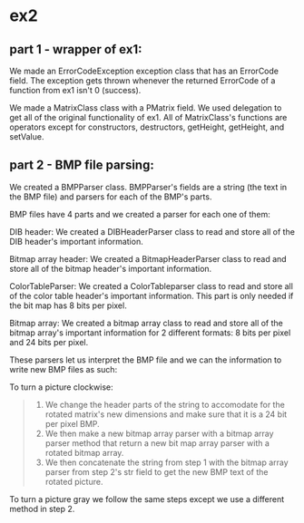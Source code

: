 # ex2

## part 1 - wrapper of ex1:

We made an ErrorCodeException exception class that has an ErrorCode field.
The exception gets thrown whenever the returned ErrorCode of a function from ex1 isn't 0 (success).

We made a MatrixClass class with a PMatrix field.
We used delegation to get all of the original functionality of ex1.
All of MatrixClass's functions are operators except for constructors, destructors, getHeight,
getHeight, and setValue.

## part 2 - BMP file parsing:

We created a BMPParser class.
BMPParser's fields are a string (the text in the BMP file) and parsers for each of the BMP's parts.

BMP files have 4 parts and we created a parser for each one of them:

DIB header: We created a DIBHeaderParser class to read and store all of the DIB header's
important information.

Bitmap array header: We created a BitmapHeaderParser class to read and store all of the 
bitmap header's important information.

ColorTableParser: We created a ColorTableparser class to read and store all of the 
color table header's important information. This part is only needed if the bit map has 8 bits per pixel.

Bitmap array: We created a bitmap array class to read and store all of the 
bitmap array's important information for 2 different formats: 8 bits per pixel and 24 bits per pixel.

These parsers let us interpret the BMP file and we can the information to write new BMP files as such:

To turn a picture clockwise:
> 1. We change the header parts of the string to accomodate for the rotated
>    matrix's new dimensions and make sure that it is a 24 bit per pixel BMP.
> 2. We then make a new bitmap array parser with a bitmap array parser method that
>    return a new bit map array parser with a rotated bitmap array.
> 3. We then concatenate the string from step 1 with the bitmap array parser from step 2's
>    str field to get the new BMP text of the rotated picture.

To turn a picture gray we follow the same steps except we use a different method in step 2.
